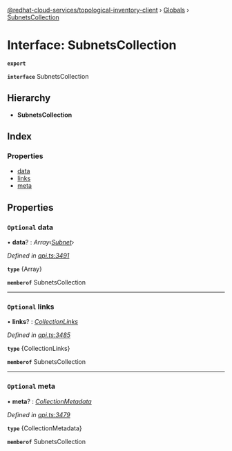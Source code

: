 [@redhat-cloud-services/topological-inventory-client](../README.md) › [Globals](../globals.md) › [SubnetsCollection](subnetscollection.md)

# Interface: SubnetsCollection

**`export`** 

**`interface`** SubnetsCollection

## Hierarchy

* **SubnetsCollection**

## Index

### Properties

* [data](subnetscollection.md#optional-data)
* [links](subnetscollection.md#optional-links)
* [meta](subnetscollection.md#optional-meta)

## Properties

### `Optional` data

• **data**? : *Array‹[Subnet](subnet.md)›*

*Defined in [api.ts:3491](https://github.com/RedHatInsights/javascript-clients/blob/master/packages/topological-inventory/api.ts#L3491)*

**`type`** {Array<Subnet>}

**`memberof`** SubnetsCollection

___

### `Optional` links

• **links**? : *[CollectionLinks](collectionlinks.md)*

*Defined in [api.ts:3485](https://github.com/RedHatInsights/javascript-clients/blob/master/packages/topological-inventory/api.ts#L3485)*

**`type`** {CollectionLinks}

**`memberof`** SubnetsCollection

___

### `Optional` meta

• **meta**? : *[CollectionMetadata](collectionmetadata.md)*

*Defined in [api.ts:3479](https://github.com/RedHatInsights/javascript-clients/blob/master/packages/topological-inventory/api.ts#L3479)*

**`type`** {CollectionMetadata}

**`memberof`** SubnetsCollection

